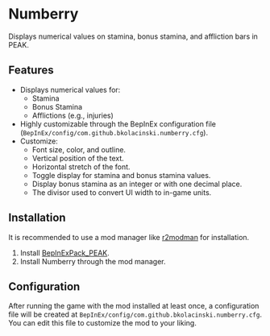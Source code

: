 ﻿# Numberry

Displays numerical values on stamina, bonus stamina, and affliction bars in PEAK.

## Features

- Displays numerical values for:
  - Stamina
  - Bonus Stamina
  - Afflictions (e.g., injuries)
- Highly customizable through the BepInEx configuration file (`BepInEx/config/com.github.bkolacinski.numberry.cfg`).
- Customize:
  - Font size, color, and outline.
  - Vertical position of the text.
  - Horizontal stretch of the font.
  - Toggle display for stamina and bonus stamina values.
  - Display bonus stamina as an integer or with one decimal place.
  - The divisor used to convert UI width to in-game units.

## Installation

It is recommended to use a mod manager like [r2modman](https://thunderstore.io/package/ebkr/r2modman/) for installation.

1.  Install [BepInExPack_PEAK](https://thunderstore.io/package/BepInEx/BepInExPack_PEAK/).
2.  Install Numberry through the mod manager.

## Configuration

After running the game with the mod installed at least once, a configuration file will be created at `BepInEx/config/com.github.bkolacinski.numberry.cfg`. You can edit this file to customize the mod to your liking.

